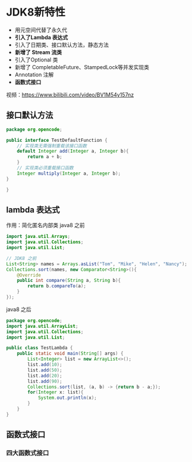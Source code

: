 
# JDK8新特性
- 用元空间代替了永久代
- **引入了Lambda 表达式**
- 引入了日期类、接口默认方法，静态方法
- **新增了 Stream 流类**
- 引入了Optional 类
- 新增了 CompletableFuture、StampedLock等并发实现类
- Annotation 注解
- **函数式接口**

视频：https://www.bilibili.com/video/BV1M54y157nz

## 接口默认方法
```java
package org.opencode;

public interface TestDefaultFunction {
    // 实现类无需强制重载该接口函数
    default Integer add(Integer a, Integer b){
        return a + b;
    }
    // 实现类必须重载接口函数
    Integer multiply(Integer a, Integer b);
}

}
```
## lambda 表达式
作用：简化匿名内部类
java8 之前
```java
import java.util.Arrays;
import java.util.Collections;
import java.util.List;

// JDK8 之前
List<String> names = Arrays.asList("Tom", "Mike", "Helen", "Nancy");
Collections.sort(names, new Comparator<String>(){
    @Override
    public int compare(String a, String b){
        return b.compareTo(a);
    }
});
```
java8 之后
```java
package org.opencode;
import java.util.ArrayList;
import java.util.Collections;
import java.util.List;

public class TestLambda {
    public static void main(String[] args) {
        List<Integer> list = new ArrayList<>();
        list.add(10);
        list.add(50);
        list.add(20);
        list.add(90);
        Collections.sort(list, (a, b) -> {return b - a;});
        for(Integer x: list){
            System.out.println(x);
        }
    }
}
```


## 函数式接口

### 四大函数式接口













